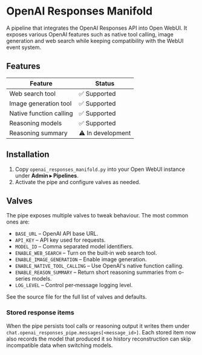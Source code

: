 # OpenAI Responses Manifold

A pipeline that integrates the OpenAI Responses API into Open WebUI. It exposes various OpenAI features such as native tool calling, image generation and web search while keeping compatibility with the WebUI event system.

## Features

| Feature | Status |
| ------- | ------ |
| Web search tool | ✅ Supported |
| Image generation tool | ✅ Supported |
| Native function calling | ✅ Supported |
| Reasoning models | ✅ Supported |
| Reasoning summary | ⚠️ In development |

## Installation

1. Copy `openai_responses_manifold.py` into your Open WebUI instance under **Admin ▸ Pipelines**.
2. Activate the pipe and configure valves as needed.

## Valves

The pipe exposes multiple valves to tweak behaviour. The most common ones are:

- `BASE_URL` – OpenAI API base URL.
- `API_KEY` – API key used for requests.
- `MODEL_ID` – Comma separated model identifiers.
- `ENABLE_WEB_SEARCH` – Turn on the built‑in web search tool.
- `ENABLE_IMAGE_GENERATION` – Enable image generation.
- `ENABLE_NATIVE_TOOL_CALLING` – Use OpenAI's native function calling.
- `ENABLE_REASON_SUMMARY` – Return short reasoning summaries from o-series models.
- `LOG_LEVEL` – Control per‑message logging level.

See the source file for the full list of valves and defaults.

### Stored response items

When the pipe persists tool calls or reasoning output it writes them under
`chat.openai_responses_pipe.messages[<message_id>]`. Each stored item now also
records the model that produced it so history reconstruction can skip
incompatible data when switching models.
